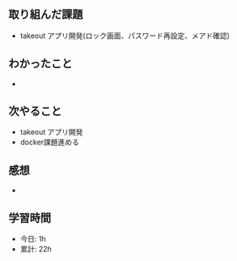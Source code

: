 ## 取り組んだ課題
- takeout アプリ開発(ロック画面、パスワード再設定、メアド確認)

## わかったこと
- 

## 次やること
- takeout アプリ開発
- docker課題進める

## 感想
- 

## 学習時間
- 今日: 1h
- 累計: 22h
